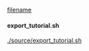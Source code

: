 
[filename](./source/README.md ':include')

<!-- slide:break -->

<!-- tabs:start -->

#### **<span class="file-source file-added">export_tutorial.sh</span>**

[./source/export_tutorial.sh](./source/export_tutorial.sh ':include :type=code text')



<!-- tabs:end -->
